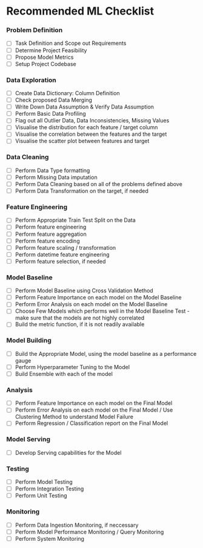 # Recommended ML Checklist


### Problem Definition
- [ ] Task Definition and Scope out Requirements
- [ ] Determine Project Feasibility
- [ ] Propose Model Metrics
- [ ] Setup Project Codebase

### Data Exploration
- [ ] Create Data Dictionary: Column Definition
- [ ] Check proposed Data Merging
- [ ] Write Down Data Assumption & Verify Data Assumption
- [ ] Perform Basic Data Profiling
- [ ] Flag out all Outlier Data, Data Inconsistencies, Missing Values
- [ ] Visualise the distribution for each feature / target column
- [ ] Visualise the correlation between the features and the target
- [ ] Visualise the scatter plot between features and target

### Data Cleaning
- [ ] Perform Data Type formatting
- [ ] Perform Missing Data imputation
- [ ] Perform Data Cleaning based on all of the problems defined above
- [ ] Perform Data Transformation on the  target, if needed

### Feature Engineering
- [ ] Perform Appropriate Train Test Split on the Data
- [ ] Perform feature engineering
- [ ] Perform feature aggregation
- [ ] Perform feature encoding
- [ ] Perform feature scaling / transformation
- [ ] Perform datetime feature engineering
- [ ] Perform feature selection, if needed

### Model Baseline
- [ ] Perform Model Baseline using Cross Validation Method
- [ ] Perform Feature Importance on each model on the Model Baseline
- [ ] Perform Error Analysis on each model on the Model Baseline
- [ ] Choose Few Models which performs well in the Model Baseline Test - make sure that the models are not highly correlated
- [ ] Build the metric function, if it is not readily available

### Model Building
- [ ] Build the Appropriate Model, using the model baseline as a performance gauge
- [ ] Perform Hyperparameter Tuning to the Model
- [ ] Build Ensemble with each of the model

### Analysis
- [ ] Perform Feature Importance on each model on the Final Model
- [ ] Perform Error Analysis on each model on the Final Model / Use Clustering Method to understand Model Failure
- [ ] Perform Regression / Classification report on the Final Model

### Model Serving
- [ ] Develop Serving capabilities for the Model

### Testing
- [ ] Perform Model Testing
- [ ] Perform Integration Testing
- [ ] Perform Unit Testing

### Monitoring
- [ ] Perform Data Ingestion Monitoring, if neccessary
- [ ] Perform Model Performance Monitoring / Query Monitoring
- [ ] Perform System Monitoring
